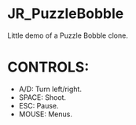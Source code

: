 # JR_PuzzleBobble

Little demo of a Puzzle Bobble clone.
# CONTROLS:
  - A/D: Turn left/right.
  - SPACE: Shoot.
  - ESC: Pause.
  - MOUSE: Menus.
